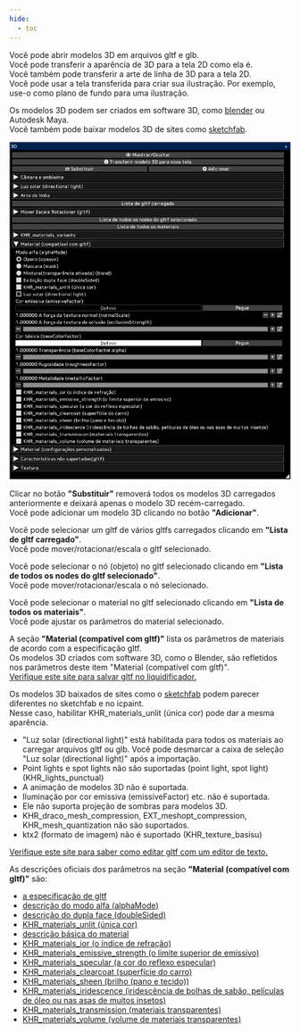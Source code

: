 ```yaml
---
hide:
  - toc
---
```


<!-- https://steamcommunity.com/sharedfiles/filedetails/?id=2964323105 -->

Você pode abrir modelos 3D em arquivos gltf e glb. <br />
Você pode transferir a aparência de 3D para a tela 2D como ela é. <br />
Você também pode transferir a arte de linha de 3D para a tela 2D. <br />
Você pode usar a tela transferida para criar sua ilustração. Por exemplo, use-o como plano de fundo para uma ilustração.

Os modelos 3D podem ser criados em software 3D, como [blender](https://www.blender.org/) ou Autodesk Maya. <br />
Você também pode baixar modelos 3D de sites como [sketchfab](https://sketchfab.com/).

![3D](./image/3D.png)

Clicar no botão __"Substituir"__ removerá todos os modelos 3D carregados anteriormente e deixará apenas o modelo 3D recém-carregado. <br />
Você pode adicionar um modelo 3D clicando no botão __"Adicionar"__.

Você pode selecionar um gltf de vários gltfs carregados clicando em __"Lista de gltf carregado"__. <br />
Você pode mover/rotacionar/escala o gltf selecionado.

Você pode selecionar o nó (objeto) no gltf selecionado clicando em __"Lista de todos os nodes do gltf selecionado"__. <br />
Você pode mover/rotacionar/escala o nó selecionado.

Você pode selecionar o material no gltf selecionado clicando em __"Lista de todos os materiais"__. <br />
Você pode ajustar os parâmetros do material selecionado.

A seção __"Material (compatível com gltf)"__ lista os parâmetros de materiais de acordo com a especificação gltf. <br />
Os modelos 3D criados com software 3D, como o Blender, são refletidos nos parâmetros deste item "Material (compatível com gltf)". <br />
[Verifique este site para salvar gltf no liquidificador.](https://docs.blender.org/manual/en/latest/addons/import_export/scene_gltf2.html#gltf-2-0)

Os modelos 3D baixados de sites como o [sketchfab](https://sketchfab.com/) podem parecer diferentes no sketchfab e no icpaint. <br />
Nesse caso, habilitar KHR_materials_unlit (única cor) pode dar a mesma aparência.

* "Luz solar (directional light)" está habilitada para todos os materiais ao carregar arquivos gltf ou glb. Você pode desmarcar a caixa de seleção "Luz solar (directional light)" após a importação.
* Point lights e spot lights não são suportadas (point light, spot light) (KHR_lights_punctual)
* A animação de modelos 3D não é suportada.
* Iluminação por cor emissiva (emissiveFactor) etc. não é suportada.
* Ele não suporta projeção de sombras para modelos 3D.
* KHR_draco_mesh_compression, EXT_meshopt_compression, KHR_mesh_quantization não são suportados.
* ktx2 (formato de imagem) não é suportado (KHR_texture_basisu)

[Verifique este site para saber como editar gltf com um editor de texto.](https://github.com/KhronosGroup/glTF-Tutorials/blob/master/AddingMaterialExtensions/AddingMaterialExtensions_002_UsingVisualStudioCode.md#using-visual-studio-code)

As descrições oficiais dos parâmetros na seção __"Material (compatível com gltf)"__ são:

* [a especificação de gltf](https://registry.khronos.org/glTF/specs/2.0/glTF-2.0.html)
* [descrição do modo alfa (alphaMode)](https://registry.khronos.org/glTF/specs/2.0/glTF-2.0.html#alpha-coverage)
* [descrição do dupla face (doubleSided)](https://registry.khronos.org/glTF/specs/2.0/glTF-2.0.html#double-sided)
* [KHR_materials_unlit (única cor)](https://github.com/KhronosGroup/glTF/tree/main/extensions/2.0/Khronos/KHR_materials_unlit#khr_materials_unlit)
* [descrição básica do material](https://github.com/KhronosGroup/glTF-Tutorials/blob/master/gltfTutorial/gltfTutorial_010_Materials.md#materials)
* [KHR_materials_ior (o índice de refração)](https://github.com/KhronosGroup/glTF/tree/main/extensions/2.0/Khronos/KHR_materials_ior#khr_materials_ior)
* [KHR_materials_emissive_strength (o limite superior de emissivo)](https://github.com/KhronosGroup/glTF/tree/main/extensions/2.0/Khronos/KHR_materials_emissive_strength#khr_materials_emissive_strength)
* [KHR_materials_specular (a cor do reflexo especular)](https://github.com/KhronosGroup/glTF/tree/main/extensions/2.0/Khronos/KHR_materials_specular#khr_materials_specular)
* [KHR_materials_clearcoat (superfície do carro)](https://github.com/KhronosGroup/glTF/tree/main/extensions/2.0/Khronos/KHR_materials_clearcoat#khr_materials_clearcoat)
* [KHR_materials_sheen (brilho (pano e tecido))](https://github.com/KhronosGroup/glTF/tree/main/extensions/2.0/Khronos/KHR_materials_sheen#khr_materials_sheen)
* [KHR_materials_iridescence (iridescência de bolhas de sabão, películas de óleo ou nas asas de muitos insetos)](https://github.com/KhronosGroup/glTF/tree/main/extensions/2.0/Khronos/KHR_materials_iridescence#khr_materials_iridescence)
* [KHR_materials_transmission (materiais transparentes)](https://github.com/KhronosGroup/glTF/tree/main/extensions/2.0/Khronos/KHR_materials_transmission#khr_materials_transmission-)
* [KHR_materials_volume (volume de materiais transparentes)](https://github.com/KhronosGroup/glTF/tree/main/extensions/2.0/Khronos/KHR_materials_volume#khr_materials_volume)
